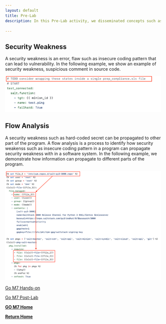 ```yaml
---
layout: default
title: Pre-Lab
description: In this Pre-Lab activity, we disseminated concepts such as security weakness, flow analysis with examples to give the students a background on security weaknesses in SaltStack scripts.

---
```



## Security Weakness
<!-- {: .no_toc } -->

A security weakness is an error, flaw such as insecure coding pattern that can lead to vulnerability. In the following example, we show an example of security weakness, suspicious comment in source code.

![](/assets/sw-example.png)

<!-- {: .fs-6 .fw-300 } -->

## Flow Analysis

A security weakness such as hard-coded secret can be propagated to other part of the program. A flow analysis is a process to identify how security weakenss such as insecure coding pattern in a program can propagate security weakness with in a software system. In the following example, we demonstrate how information can propagate to different parts of the program.

![](/assets/flow.png)

<!--
## Targeted courses

Secure Software Development, Software and Systems Ssecurity, Software Engineering -->

<!-- View this site's [_config.yml](https://github.com/pmarsceill/just-the-docs/tree/master/_config.yml) file as an example. -->



<!-- ### [Pre-Lab Concept Dissemination]

Introduction to SaltStack scripts, and how SaltStack scripts can be parsed using pyyaml. -->

<!-- - Introduction to `SaltStack` scripts and how SaltStack scripts can be parsed using `pyyaml`
- Demonstration of security weaknesses such as hard-coded passwords can exist in `SaltStack` scripts.
- Discussion on concepts of information flow in an SaltStack scripts and how it can be used to detect security weaknesses in `SaltStack` script. -->

<!-- ### Hands-on Activity

Identify an instance of a security weakness in SaltStack scripts. -->

<!--
- Finding out security weakness in SaltStack scripts from provided directory of SaltStack scripts.
- Reporting how the security weakness are propagated to other SaltStack scripts.   -->

<!-- ### Post-Lab Activities

Identify more instances of security weaknesses in the SaltStack scrips by reading existing [research](https://akondrahman.github.io/publications/) -->

<!--
- Providing feedback to students by commenting on their code.
- Describing the students how far off their solution from the solution. -->



[Go M7 Hands-on](./Module-7-hands-on.html)

[Go M7 Post-Lab](./Module-7-Postlab.html)

[**GO M7 Home**](./Module-7.html)

[**Return Home**](./)
